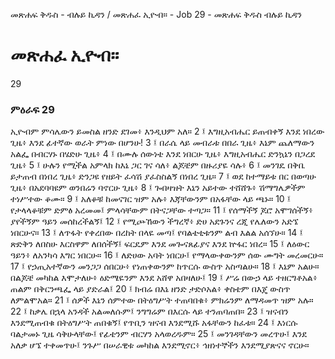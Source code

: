 ﻿
መጽሐፍ ቅዱስ - ብሉይ ኪዳን / መጽሐፈ ኢዮብ። - Job 29 - መጽሐፍ ቅዱስ ብሉይ ኪዳን
# መጽሐፈ ኢዮብ።
29
### ምዕራፍ 29
ኢዮብም ምሳሌውን ይመስል ዘንድ ደገመ፥ እንዲህም አለ።
2 ፤ እግዚአብሔር ይጠብቀኝ እንደ ነበረው ጊዜ፥ እንደ ፊተኛው ወራት ምነው በሆንሁ!
3 ፤ በራሴ ላይ መብራቱ በበራ ጊዜ፥ እኔም ጨለማውን አልፌ በብርሃኑ በሄድሁ ጊዜ፥
4 ፤ በሙሉ ሰውነቴ እንደ ነበርሁ ጊዜ፥ እግዚአብሔር ድንኳኔን በጋረደ ጊዜ፥
5 ፤ ሁሉን የሚችል አምላክ ከእኔ ጋር ገና ሳለ፥ ልጆቼም በዙሪያዬ ሳሉ፥
6 ፤ መንገዴ በቅቤ ይታጠብ በነበረ ጊዜ፥ ድንጋዩ የዘይት ፈሳሽ ያፈስስልኝ በነበረ ጊዜ።
7 ፤ ወደ ከተማይቱ በር በወጣሁ ጊዜ፥ በአደባባዩም ወንበሬን ባኖርሁ ጊዜ፥
8 ፤ ጐበዛዝት እኔን አይተው ተሸሸጉ፥ ሽማግሌዎችም ተነሥተው ቆሙ።
9 ፤ አለቆቹ ከመናገር ዝም አሉ፥ እጃቸውንም በአፋቸው ላይ ጫኑ። 
10 ፤ የታላላቆቹም ድምፅ አረመመ፤ ምላሳቸውም በትናጋቸው ተጣጋ። 
11 ፤ የሰማችኝ ጆሮ አሞገሰችኝ፥ ያየችኝም ዓይን መሰከረችልኝ፤ 
12 ፤ የሚጮኸውን ችግረኛ፥ ድሀ አደጉንና ረጂ የሌለውን አድኜ ነበርሁና። 
13 ፤ ለጥፋት የቀረበው በረከት በላዬ መጣ፤ የባልቴቲቱንም ልብ እልል አሰኘሁ። 
14 ፤ ጽድቅን ለበስሁ እርስዋም ለበሰችኝ፤ ፍርዴም እንደ መጐናጸፊያና እንደ ኵፋር ነበረ። 
15 ፤ ለዕውር ዓይን፥ ለአንካሳ እግር ነበርሁ። 
16 ፤ ለድሀው አባት ነበርሁ፤ የማላውቀውንም ሰው ሙግት መረመርሁ። 
17 ፤ የኃጢአተኛውን መንጋጋ ሰበርሁ፥ የነጠቀውንም ከጥርሱ ውስጥ አስጣልሁ። 
18 ፤ እኔም አልሁ። በልጆቼ መካከል እሞታለሁ፥ ዕድሜዬንም እንደ አሸዋ አበዛለሁ፤ 
19 ፤ ሥሬ በውኃ ላይ ተዘርግቶአል፥ ጠልም በቅርንጫፌ ላይ ያድራል፤ 
20 ፤ ክብሬ በእኔ ዘንድ ታድሶአል፥ ቀስቴም በእጄ ውስጥ ለምልሞአል። 
21 ፤ ሰዎች እኔን ሰምተው በትዕግሥት ተጠባበቁ፥ ምክሬንም ለማዳመጥ ዝም አሉ። 
22 ፤ ከቃሌ በኋላ አንዳች አልመለሱም፤ ንግግሬም በእርሱ ላይ ተንጠባጠበ። 
23 ፤ ዝናብን እንደሚጠብቁ በትዕግሥት ጠበቁኝ፤ የጥቢን ዝናብ እንደሚሹ አፋቸውን ከፈቱ። 
24 ፤ እነርሱ ባልታመኑ ጊዜ ሳቅሁላቸው፤ የፊቴንም ብርሃን አላወረዱም። 
25 ፤ መንገዳቸውን መረጥሁ፤ እንደ አለቃ ሆኜ ተቀመጥሁ፤ ንጉሥ በሠራዊቱ መካከል እንደሚኖር፥ ኅዘነተኞችን እንደሚያጽናና ኖርሁ።
